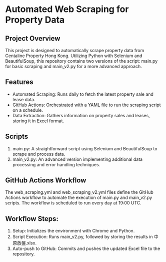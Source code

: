 # Automated Web Scraping for Property Data

## Project Overview
This project is designed to automatically scrape property data from Centaline Property Hong Kong. Utilizing Python with Selenium and BeautifulSoup, this repository contains two versions of the script: main.py for basic scraping and main_v2.py for a more advanced approach.

## Features
* Automated Scraping: Runs daily to fetch the latest property sale and lease data.
* GitHub Actions: Orchestrated with a YAML file to run the scraping script on a schedule.
* Data Extraction: Gathers information on property sales and leases, storing it in Excel format.

## Scripts
1. main.py: A straightforward script using Selenium and BeautifulSoup to scrape and process data.
1. main_v2.py: An advanced version implementing additional data processing and error handling techniques.

## GitHub Actions Workflow
The web_scraping.yml and web_scraping_v2.yml files define the GitHub Actions workflow to automate the execution of main.py and main_v2.py scripts. The workflow is scheduled to run every day at 19:00 UTC.

## Workflow Steps:
1. Setup: Initializes the environment with Chrome and Python.
1. Script Execution: Runs main_v2.py, followed by storing the results in 中原放盤.xlsx.
1. Auto-push to GitHub: Commits and pushes the updated Excel file to the repository.
